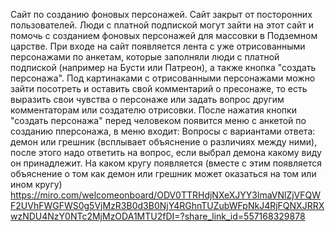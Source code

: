 Сайт по созданию фоновых персонажей.
Сайт закрыт от посторонних пользователей.
Люди с платной подпиской могут зайти на этот сайт и помочь с созданием фоновых персонажей для массовки в Подземном царстве.
При входе на сайт появляется лента с уже отрисованными персонажами по анкетам, которые заполняли люди с платной подпиской (например на Бусти или Патреон), а также кнопка "создать персонажа".
Под картинаками с отрисованными персонажами можно зайти посотреть и оставить свой комментарий о пресонаже, то есть выразить свои чувства о персонаже или задать вопрос другим комментаторам или создателю отрисовки.
После нажатия кнопки "создать персонажа" перед человеком появится меню с анкетой по созданию пперсонажа, в меню входит:
Вопросы с вариантами ответа: демон или грешник (всплывает объяснение о различиях между ними), после этого надо ответить на вопрос, если выбрал демона какому виду он принадлежит. На каком кругу появляется (вместе с этим появляется объяснение о том как демон или грешник может оказаться на том или ином кругу)
https://miro.com/welcomeonboard/ODV0TTRHdjNXeXJYY3lmaVNlZjVFQWF2UVhFWGFWS0g5VjMzR3B0d3B0NjY4RGhnTUZubWFpNkJ4RjFQNXJRRXwzNDU4NzY0NTc2MjMzODA1MTU2fDI=?share_link_id=557168329878

